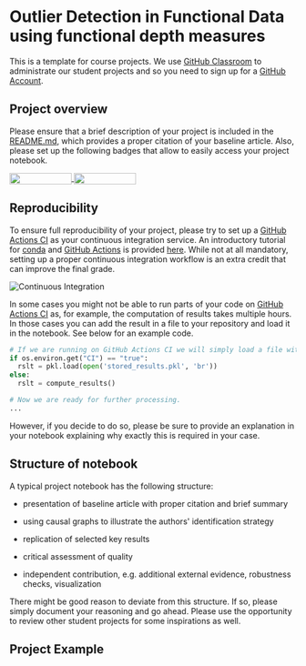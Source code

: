# Outlier Detection in Functional Data using functional depth measures

This is a template for course projects. We use [GitHub Classroom](https://classroom.github.com) to administrate our student projects and so you need to sign up for a [GitHub Account](http://github.com).

## Project overview

Please ensure that a brief description of your project is included in the [README.md](https://github.com/HumanCapitalAnalysis/template-course-project/blob/master/README.md), which provides a proper citation of your baseline article. Also, please set up the following badges that allow to easily access your project notebook.

<a href="https://nbviewer.jupyter.org/github/OpenSourceEconomics/ose-data-science-course-projeect-JakobJuergens/blob/master/Sampling.ipynb"
   target="_parent">
   <img align="center"
  src="https://raw.githubusercontent.com/jupyter/design/master/logos/Badges/nbviewer_badge.png"
      width="109" height="20">
</a>
<a href="https://mybinder.org/v2/gh/OpenSourceEconomics/ose-data-science-course-projeect-JakobJuergens/master?filepath=Sampling.ipynb"
    target="_parent">
    <img align="center"
       src="https://mybinder.org/badge_logo.svg"
       width="109" height="20">
</a>

## Reproducibility

To ensure full reproducibility of your project, please try to set up a [GitHub Actions CI](https://docs.github.com/en/actions) as your continuous integration service. An introductory tutorial for [conda](https://conda.io) and [GitHub Actions](https://docs.github.com/en/actions/learn-github-actions/introduction-to-github-actions) is provided [here](https://github.com/OpenSourceEconomics/ose-template-course-project/blob/master/tutorial_conda_actions.ipynb). While not at all mandatory, setting up a proper continuous integration workflow is an extra credit that can improve the final grade.

![Continuous Integration](https://github.com/OpenSourceEconomics/ose-template-course-project/workflows/Continuous%20Integration/badge.svg)

In some cases you might not be able to run parts of your code on  [GitHub Actions CI](https://docs.github.com/en/actions) as, for example, the computation of results takes multiple hours. In those cases you can add the result in a file to your repository and load it in the notebook. See below for an example code.

```python
# If we are running on GitHub Actions CI we will simply load a file with existing results.
if os.environ.get("CI") == "true":
  rslt = pkl.load(open('stored_results.pkl', 'br'))
else:
  rslt = compute_results()

# Now we are ready for further processing.
...
```

However, if you decide to do so, please be sure to provide an explanation in your notebook explaining why exactly this is required in your case.

## Structure of notebook

A typical project notebook has the following structure:

* presentation of baseline article with proper citation and brief summary

* using causal graphs to illustrate the authors' identification strategy

* replication of selected key results

* critical assessment of quality

* independent contribution, e.g. additional external evidence, robustness checks, visualization

There might be good reason to deviate from this structure. If so, please simply document your reasoning and go ahead. Please use the opportunity to review other student projects for some inspirations as well.

## Project Example

